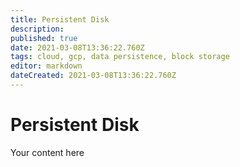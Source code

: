 ```yaml
---
title: Persistent Disk
description: 
published: true
date: 2021-03-08T13:36:22.760Z
tags: cloud, gcp, data persistence, block storage
editor: markdown
dateCreated: 2021-03-08T13:36:22.760Z
---
```


# Persistent Disk
Your content here